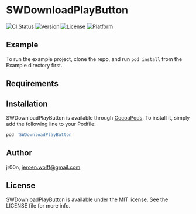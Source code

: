 # SWDownloadPlayButton

[![CI Status](https://img.shields.io/travis/jr00n/SWDownloadPlayButton.svg?style=flat)](https://travis-ci.org/jr00n/SWDownloadPlayButton)
[![Version](https://img.shields.io/cocoapods/v/SWDownloadPlayButton.svg?style=flat)](https://cocoapods.org/pods/SWDownloadPlayButton)
[![License](https://img.shields.io/cocoapods/l/SWDownloadPlayButton.svg?style=flat)](https://cocoapods.org/pods/SWDownloadPlayButton)
[![Platform](https://img.shields.io/cocoapods/p/SWDownloadPlayButton.svg?style=flat)](https://cocoapods.org/pods/SWDownloadPlayButton)

## Example

To run the example project, clone the repo, and run `pod install` from the Example directory first.

## Requirements

## Installation

SWDownloadPlayButton is available through [CocoaPods](https://cocoapods.org). To install
it, simply add the following line to your Podfile:

```ruby
pod 'SWDownloadPlayButton'
```

## Author

jr00n, jeroen.wolff@gmail.com

## License

SWDownloadPlayButton is available under the MIT license. See the LICENSE file for more info.
